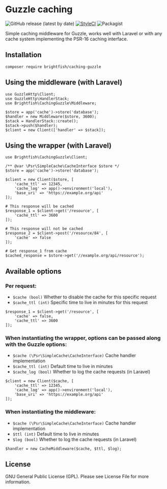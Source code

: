 # Guzzle caching

![GitHub release (latest by date)](https://img.shields.io/github/v/release/brightfish-be/caching-guzzle?color=blue&label=Latest%20version&style=flat-square)
[![StyleCI](https://styleci.io/repos/175029173/shield)](https://styleci.io/repos/175029173)
![Packagist](https://img.shields.io/packagist/dt/brightfish/caching-guzzle?label=Total%20downloads&style=flat-square)


Simple caching middleware for Guzzle, works well with Laravel or with any cache system 
implementing the PSR-16 caching interface.  

## Installation
```
composer require brightfish/caching-guzzle
```

## Using the middleware (with Laravel)
```
use GuzzleHttp\Client;
use GuzzleHttp\HandlerStack;
use Brightfish\CachingGuzzle\Middleware;

$store = app('cache')->store('database');
$handler = new Middleware($store, 3600);
$stack = HandlerStack::create();
$stack->push($handler);
$client = new Client(['handler' => $stack]);
```

## Using the wrapper (with Laravel)
```
use Brightfish\CachingGuzzle\Client;

/** @var \Psr\SimpleCache\CacheInterface $store */
$store = app('cache')->store('database');

$client = new Client($store, [
    'cache_ttl' => 12345,
    'cache_log' => app()->environment('local'),
    'base_uri' => 'https://example.org/api'
]);

# This response will be cached
$response_1 = $client->get('/resource', [
    'cache_ttl' => 3600
]);

# This response will not be cached
$response_2 = $client->post('/resource/84', [
    'cache' => false
]);

# Get response_1 from cache
$cached_response = $store->get('//example.org/api/resource');
```

## Available options

### Per request:

- `$cache (bool)` Whether to disable the cache for this specific request
- `$cache_ttl (int)` Specific time to live in minutes for this request

```
$response_1 = $client->get('/resource', [
    'cache' => false,
    'cache_ttl' => 3600
]);
```

### When instantiating the wrapper, options can be passed along with the Guzzle options:  

- `$cache (\Psr\SimpleCache\CacheInterface)` Cache handler implementation
- `$cache_ttl (int)` Default time to live in minutes
- `$cache_log (bool)` Whether to log the cache requests (in Laravel)  

```
$client = new Client($cache, [
    'cache_ttl' => 12345,
    'cache_log' => app()->environment('local'),
    'base_uri' => 'https://example.org/api'
]);
```

### When instantiating the middleware:  

- `$cache (\Psr\SimpleCache\CacheInterface)` Cache handler implementation
- `$ttl (int)` Default time to live in minutes
- `$log (bool)` Whether to log the cache requests (in Laravel)  

```
$handler = new CacheMiddleware($cache, $ttl, $log);
```

## License
GNU General Public License (GPL). Please see License File for more information.
